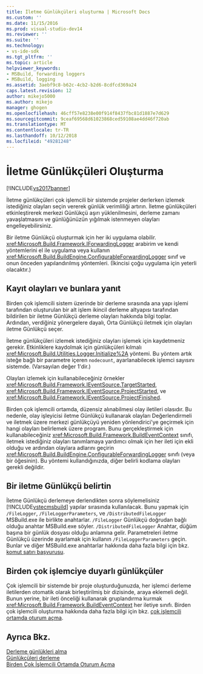 ```yaml
---
title: İletme Günlükçüleri oluşturma | Microsoft Docs
ms.custom: ''
ms.date: 11/15/2016
ms.prod: visual-studio-dev14
ms.reviewer: ''
ms.suite: ''
ms.technology:
- vs-ide-sdk
ms.tgt_pltfrm: ''
ms.topic: article
helpviewer_keywords:
- MSBuild, forwarding loggers
- MSBuild, logging
ms.assetid: 3aebf9c8-b62c-4cb2-b2d6-8cdfcd369a24
caps.latest.revision: 12
author: mikejo5000
ms.author: mikejo
manager: ghogen
ms.openlocfilehash: 46cff57e8238e00f914f8437fbc81d1887e7d629
ms.sourcegitcommit: 9ceaf69568d61023868ced59108ae4dd46f720ab
ms.translationtype: MT
ms.contentlocale: tr-TR
ms.lasthandoff: 10/12/2018
ms.locfileid: "49281248"
---
```

# <a name="creating-forwarding-loggers"></a>İletme Günlükçüleri Oluşturma
[!INCLUDE[vs2017banner](../includes/vs2017banner.md)]

  
İletme günlükçüleri çok işlemcili bir sistemde projeler derlerken izlemek istediğiniz olayları seçin vererek günlük verimliliği artırın. İletme günlükçüleri etkinleştirerek merkezi Günlükçü aşırı yüklenilmesini, derleme zamanı yavaşlatmasını ve günlüğünüzün yığılmak istenmeyen olayları engelleyebilirsiniz.  
  
 Bir iletme Günlükçü oluşturmak için her iki uygulama olabilir. <xref:Microsoft.Build.Framework.IForwardingLogger> arabirim ve kendi yöntemlerini el ile uygulama veya kullanın <xref:Microsoft.Build.BuildEngine.ConfigurableForwardingLogger> sınıf ve onun önceden yapılandırılmış yöntemleri. (İkincisi çoğu uygulama için yeterli olacaktır.)  
  
## <a name="register-events-and-respond-to-them"></a>Kayıt olayları ve bunlara yanıt  
 Birden çok işlemcili sistem üzerinde bir derleme sırasında ana yapı işlemi tarafından oluşturulan bir alt işlem ikincil derleme altyapısı tarafından bildirilen bir iletme Günlükçü derleme olayları hakkında bilgi toplar. Ardından, verdiğiniz yönergelere dayalı, Orta Günlükçü iletmek için olayları iletme Günlükçü seçer.  
  
 İletme günlükçüleri izlemek istediğiniz olayları işlemek için kaydetmeniz gerekir. Etkinliklere kaydolmak için günlükçüleri kılmalı <xref:Microsoft.Build.Utilities.Logger.Initialize%2A> yöntemi. Bu yöntem artık isteğe bağlı bir parametre içeren `nodecount`, ayarlanabilecek işlemci sayısını sistemde. (Varsayılan değer 1'dir.)  
  
 Olayları izlemek için kullanabileceğiniz örnekler <xref:Microsoft.Build.Framework.IEventSource.TargetStarted>, <xref:Microsoft.Build.Framework.IEventSource.ProjectStarted>, ve <xref:Microsoft.Build.Framework.IEventSource.ProjectFinished>.  
  
 Birden çok işlemcili ortamda, düzensiz alınabilmesi olay iletileri olasıdır. Bu nedenle, olay işleyicisi iletme Günlükçü kullanarak olayları Değerlendirmeli ve iletmek üzere merkezi günlükçüyü yeniden yönlendirici'ye geçirmek için hangi olayları belirlemek üzere program. Bunu gerçekleştirmek için kullanabileceğiniz <xref:Microsoft.Build.Framework.BuildEventContext> sınıfı, iletmek istediğiniz olayları tanımlamaya yardımcı olmak için her ileti için ekli olduğu ve ardından olaylara adlarını geçirin <xref:Microsoft.Build.BuildEngine.ConfigurableForwardingLogger> sınıfı (veya bir öğesinin). Bu yöntemi kullandığınızda, diğer belirli kodlama olayları gerekli değildir.  
  
## <a name="specify-a-forwarding-logger"></a>Bir iletme Günlükçü belirtin  
 İletme Günlükçü derlemeye derlendikten sonra söylemelisiniz [!INCLUDE[vstecmsbuild](../includes/vstecmsbuild-md.md)] yapılar sırasında kullanılacak. Bunu yapmak için `/FileLogger`, `/FileLoggerParameters`, ve `/DistributedFileLogger` MSBuild.exe ile birlikte anahtarlar. `/FileLogger` Günlükçü doğrudan bağlı olduğu anahtar MSBuild.exe söyler. `/DistributedFileLogger` Anahtar, düğüm başına bir günlük dosyası olduğu anlamına gelir. Parametreleri iletme Günlükçü üzerinde ayarlamak için kullanın `/FileLoggerParameters` geçin. Bunlar ve diğer MSBuild.exe anahtarlar hakkında daha fazla bilgi için bkz. [komut satırı başvurusu](../msbuild/msbuild-command-line-reference.md).  
  
## <a name="multi-processor-aware-loggers"></a>Birden çok işlemciye duyarlı günlükçüler  
 Çok işlemcili bir sistemde bir proje oluşturduğunuzda, her işlemci derleme iletilerden otomatik olarak birleştirilmiş bir dizisinde, araya eklemeli değil. Bunun yerine, bir ileti önceliği kullanarak gruplandırma kurmak <xref:Microsoft.Build.Framework.BuildEventContext> her iletiye sınıfı. Birden çok işlemcili oluşturma hakkında daha fazla bilgi için bkz. [çok işlemcili ortamda oturum açma](../msbuild/logging-in-a-multi-processor-environment.md).  
  
## <a name="see-also"></a>Ayrıca Bkz.  
 [Derleme günlükleri alma](../msbuild/obtaining-build-logs-with-msbuild.md)   
 [Günlükçüleri derleme](../msbuild/build-loggers.md)   
 [Birden Çok İşlemcili Ortamda Oturum Açma](../msbuild/logging-in-a-multi-processor-environment.md)




